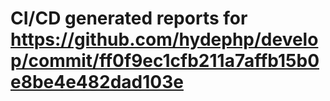 # CI/CD generated reports for https://github.com/hydephp/develop/commit/ff0f9ec1cfb211a7affb15b0e8be4e482dad103e
